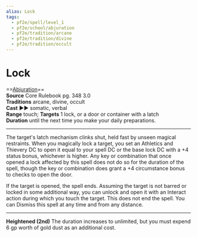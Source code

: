 ```yaml
---
alias: Lock
tags:
  - pf2e/spell/level_1
  - pf2e/school/abjuration
  - pf2e/tradition/arcane
  - pf2e/tradition/divine
  - pf2e/tradition/occult
---
```


# Lock

==[Abjuration](Abjuration.md)==  
__Source__ Core Rulebook pg. 348 3.0  
**Traditions** arcane, divine, occult  
**Cast** ►► somatic, verbal  
**Range** touch; **Targets** 1 lock, or a door or container with a latch  
**Duration** until the next time you make your daily preparations.

---

The target's latch mechanism clinks shut, held fast by unseen magical restraints. When you magically lock a target, you set an Athletics and Thievery DC to open it equal to your spell DC or the base lock DC with a +4 status bonus, whichever is higher. Any key or combination that once opened a lock affected by this spell does not do so for the duration of the spell, though the key or combination does grant a +4 circumstance bonus to checks to open the door.

If the target is opened, the spell ends. Assuming the target is not barred or locked in some additional way, you can unlock and open it with an Interact action during which you touch the target. This does not end the spell. You can Dismiss this spell at any time and from any distance.

<hr>

**Heightened (2nd)** The duration increases to unlimited, but you must expend 6 gp worth of gold dust as an additional cost.
